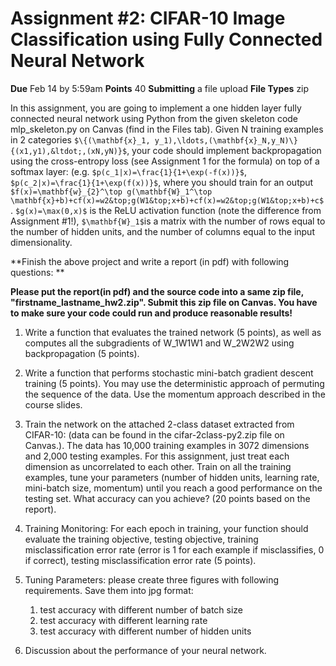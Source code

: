 # Assignment #2: CIFAR-10 Image Classification using Fully Connected Neural Network

**Due** Feb 14 by 5:59am **Points** 40 **Submitting** a file upload **File Types** zip

In this assignment, you are going to implement a one hidden layer fully connected neural network using Python from the given skeleton code mlp_skeleton.py on Canvas (find in the Files tab). Given N training examples in 2 categories `$\{(\mathbf{x}_1, y_1),\ldots,(\mathbf{x}_N,y_N)\}{(x1,y1),&ltdot;,(xN,yN)}$`, your code should implement backpropagation using the cross-entropy loss (see Assignment 1 for the formula) on top of a softmax layer: (e.g. `$p(c_1|x)=\frac{1}{1+\exp(-f(x))}$`, `$p(c_2|x)=\frac{1}{1+\exp(f(x))}$`, where you should train for an output `$f(x)=\mathbf{w}_{2}^\top g(\mathbf{W}_1^\top \mathbf{x}+b)+cf(x)=w2&top;g(W1&top;x+b)+cf(x)=w2&top;g(W1&top;x+b)+c$`. `$g(x)=\max(0,x)$` is the ReLU activation function (note the difference from Assignment #1!), `$\mathbf{W}_1$`is a matrix with the number of rows equal to the number of hidden units, and the number of columns equal to the input dimensionality.  

**Finish the above project and write a report (in pdf) with following questions: **

**Please put the report(in pdf) and the source code into a same zip file, "firstname_lastname_hw2.zip". Submit this zip file on Canvas. You have to make sure your code could run and produce reasonable results!**

1. Write a function that evaluates the trained network (5 points), as well as computes all the subgradients of W_1W1W1 and W_2W2W2 using backpropagation (5 points).

1. Write a function that performs stochastic mini-batch gradient descent training (5 points). You may use the deterministic approach of permuting the sequence of the data. Use the momentum approach described in the course slides.

1. Train the network on the attached 2-class dataset extracted from CIFAR-10: (data can be found in the cifar-2class-py2.zip file on Canvas.). The data has 10,000 training examples in 3072 dimensions and 2,000 testing examples. For this assignment, just treat each dimension as uncorrelated to each other. Train on all the training examples, tune your parameters (number of hidden units, learning rate, mini-batch size, momentum) until you reach a good performance on the testing set. What accuracy can you achieve? (20 points based on the report).

1. Training Monitoring: For each epoch in training, your function should evaluate the training objective, testing objective, training misclassification error rate (error is 1 for each example if misclassifies, 0 if correct), testing misclassification error rate (5 points).

1. Tuning Parameters: please create three figures with following requirements. Save them into jpg format:
    1. test accuracy with different number of batch size
    1. test accuracy with different learning rate
    1. test accuracy with different number of hidden units

1. Discussion about the performance of your neural network.
